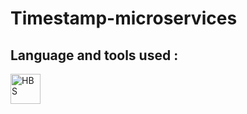 # Timestamp-microservices

## 

## Language and tools used :
<div class="center">
<img alt="HBS" title="HBS" width="48" src="https://img.icons8.com/color/48/000000/hbs.png"/>
</div>